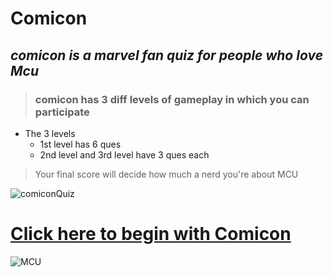 # Comicon
## **_comicon is a marvel fan quiz for people who  love Mcu_**

>### **comicon has 3 diff levels of gameplay in which you can participate**

* The 3 levels
  * 1st level has 6 ques
  * 2nd level and 3rd level have 3 ques each

> Your final score will decide how much a nerd you're about MCU

![comiconQuiz](https://img.freepik.com/premium-vector/quiz-comic-pop-art-style_175838-505.jpg?w=2000)

# **[Click here to begin with Comicon][linkvar]**  

[linkvar]:https://replit.com/@prateekkamra1/mark2marvel#index.js

![MCU](https://static.wikia.nocookie.net/logopedia/images/6/63/Marvel_Studios_logo.svg/revision/latest/scale-to-width-down/300?cb=20171229211148)